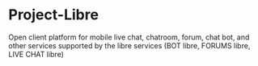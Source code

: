 Project-Libre
=============

Open client platform for mobile live chat, chatroom, forum, chat bot, and other services supported by the libre services (BOT libre, FORUMS libre, LIVE CHAT libre)
